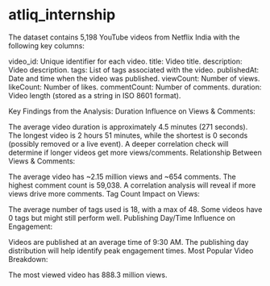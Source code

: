 # atliq_internship

The dataset contains 5,198 YouTube videos from Netflix India with the following key columns:

video_id: Unique identifier for each video.
title: Video title.
description: Video description.
tags: List of tags associated with the video.
publishedAt: Date and time when the video was published.
viewCount: Number of views.
likeCount: Number of likes.
commentCount: Number of comments.
duration: Video length (stored as a string in ISO 8601 format).

Key Findings from the Analysis:
Duration Influence on Views & Comments:

The average video duration is approximately 4.5 minutes (271 seconds).
The longest video is 2 hours 51 minutes, while the shortest is 0 seconds (possibly removed or a live event).
A deeper correlation check will determine if longer videos get more views/comments.
Relationship Between Views & Comments:

The average video has ~2.15 million views and ~654 comments.
The highest comment count is 59,038.
A correlation analysis will reveal if more views drive more comments.
Tag Count Impact on Views:

The average number of tags used is 18, with a max of 48.
Some videos have 0 tags but might still perform well.
Publishing Day/Time Influence on Engagement:

Videos are published at an average time of 9:30 AM.
The publishing day distribution will help identify peak engagement times.
Most Popular Video Breakdown:

The most viewed video has 888.3 million views.
